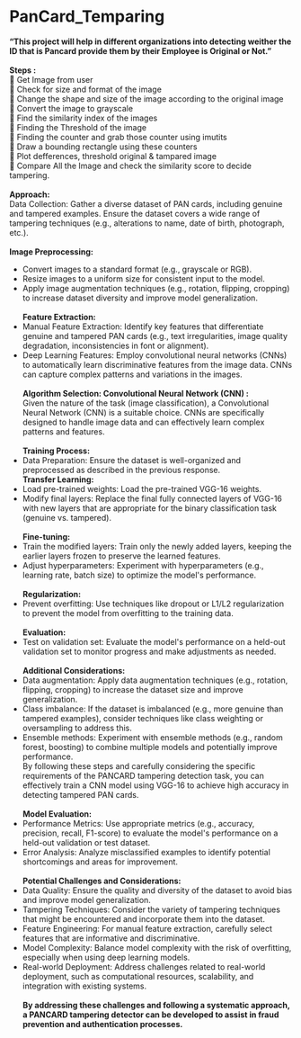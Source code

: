 # PanCard_Temparing
**“This project will help in different organizations into detecting weither the ID that is Pancard provide them by their Employee is Original or Not.”**
<br><br>
**Steps :**
<br>
 Get Image from user <br>
 Check for size and format of the image<br>
 Change the shape and size of the image according to the original image<br>
 Convert the image to grayscale<br>
 Find the similarity index of the images<br>
 Finding the Threshold of the image<br>
 Finding the counter and grab those counter using imutits<br>
 Draw a bounding rectangle using these counters<br>
 Plot defferences, threshold original & tampared image<br>
 Compare All the Image and check the similarity score to decide tampering.<br><br>
****Approach:****<br>
    Data Collection: Gather a diverse dataset of PAN cards, including genuine and tampered
examples. Ensure the dataset covers a wide range of tampering techniques (e.g., alterations to
name, date of birth, photograph, etc.).<br><br>
****Image Preprocessing:****<br>
 * Convert images to a standard format (e.g., grayscale or RGB).<br>
 * Resize images to a uniform size for consistent input to the model.<br>
 * Apply image augmentation techniques (e.g., rotation, flipping, cropping) to increase
dataset diversity and improve model generalization.<br><br>****Feature Extraction:****<br>
 * Manual Feature Extraction: Identify key features that differentiate genuine and tampered
PAN cards (e.g., text irregularities, image quality degradation, inconsistencies in font or
alignment).<br>
* Deep Learning Features: Employ convolutional neural networks (CNNs) to automatically
learn discriminative features from the image data. CNNs can capture complex patterns and
variations in the images.<br><br>
****Algorithm Selection: Convolutional Neural Network (CNN) :****<br>
Given the nature of the task (image classification), a Convolutional Neural Network (CNN) is
a suitable choice. CNNs are specifically designed to handle image data and can effectively
learn complex patterns and features.<br><br>
**Training Process:**
* Data Preparation: Ensure the dataset is well-organized and preprocessed as described in the
previous response.<br>
****Transfer Learning:****
 * Load pre-trained weights: Load the pre-trained VGG-16 weights.<br>
 * Modify final layers: Replace the final fully connected layers of VGG-16 with new layers
that are appropriate for the binary classification task (genuine vs. tampered).<br><br>
****Fine-tuning:****
 * Train the modified layers: Train only the newly added layers, keeping the earlier layers
frozen to preserve the learned features.<br>
 * Adjust hyperparameters: Experiment with hyperparameters (e.g., learning rate, batch size)
to optimize the model's performance.<br><br>
****Regularization:****
 * Prevent overfitting: Use techniques like dropout or L1/L2 regularization to prevent the
model from overfitting to the training data.<br><br>
****Evaluation:****
 * Test on validation set: Evaluate the model's performance on a held-out validation set to
monitor progress and make adjustments as needed.
<br><br>
****Additional Considerations:****
* Data augmentation: Apply data augmentation techniques (e.g., rotation, flipping, cropping)
to increase the dataset size and improve generalization. <br>
* Class imbalance: If the dataset is imbalanced (e.g., more genuine than tampered examples),
consider techniques like class weighting or oversampling to address this.<br>
* Ensemble methods: Experiment with ensemble methods (e.g., random forest, boosting) to
combine multiple models and potentially improve performance.<br>
By following these steps and carefully considering the specific requirements of the
PANCARD tampering detection task, you can effectively train a CNN model using VGG-16
to achieve high accuracy in detecting tampered PAN cards.<br><br>
****Model Evaluation:****
 * Performance Metrics: Use appropriate metrics (e.g., accuracy, precision, recall, F1-score)
to evaluate the model's performance on a held-out validation or test dataset.<br>
 * Error Analysis: Analyze misclassified examples to identify potential shortcomings and
areas for improvement.<br><br>
****Potential Challenges and Considerations:****
* Data Quality: Ensure the quality and diversity of the dataset to avoid bias and improve
model generalization.<br>
* Tampering Techniques: Consider the variety of tampering techniques that might be
encountered and incorporate them into the dataset.<br>
* Feature Engineering: For manual feature extraction, carefully select features that are
informative and discriminative.<br>
* Model Complexity: Balance model complexity with the risk of overfitting, especially when
using deep learning models.<br>
* Real-world Deployment: Address challenges related to real-world deployment, such as
computational resources, scalability, and integration with existing systems.<br><br>
    **By addressing these challenges and following a systematic approach, a PANCARD
tampering detector can be developed to assist in fraud prevention and authentication
processes.**
